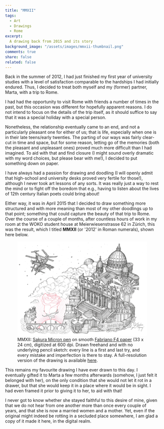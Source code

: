 ```yaml
---
title: "MMXII"
tags:
  - Art
  - Drawings
  - Rome
excerpt:
  A drawing back from 2015 and its story
background_image: "/assets/images/mmxii-thumbnail.png"
comments: true
share: false
related: false
---
```


Back in the summer of 2012, I had just finished my first year of university studies with a level of satisfaction comparable to the hardships I had initially endured. Thus, I decided to treat both myself and my (former) partner, Marta, with a trip to Rome. 

I had had the opportunity to visit Rome with friends a number of times in the past, but this occasion was different for hopefully apparent reasons. I do not intend to focus on the details of the trip itself, as it should suffice to say that it was a special holiday with a special person.

Nonetheless, the relationship eventually came to an end, and not a particularly pleasant one for either of us; that is life, especially when one is in their late teens/early twenties. The parting of our ways was fairly clear-cut in time and space, but for some reason, letting go of the memories (both the pleasant and unpleasant ones) proved much more difficult than I had imagined. To aid with that and find closure (I might sound overly dramatic with my word choices, but please bear with me!), I decided to put something down on paper. 

I have always had a passion for drawing and doodling (I will openly admit that high-school and university desks proved very fertile for those!), although I never took art lessons of any sorts. It was really just a way to rest the mind or to fight off the boredom that e.g., having to listen about the lives of 12th century Italian poets could bring about! 

Either way, it was in April 2015 that I decided to draw something more structured and with more meaning than most of my other doodlings up to that point; something that could capture the beauty of that trip to Rome. Over the course of a couple of months, after countless hours of work in my room at the WOKO student house at Meierwiesenstrasse 62 in Zürich, this was the result, which I titled **MMXII** (or '2012' in Roman numerals), shown here below.

<figure>
  <img src="/assets/images/mmxii-midres.png" alt="MMXII" />
  <figcaption>MMXII: <a href="https://www.sakuraofamerica.com/product/pigma-micron/" target="_blank" rel="noopener noreferrer">Sakura Micron pen</a> on smooth <a href="https://fabriano.com/en/product/fabriano-disegno-4/" target="_blank" rel="noopener noreferrer">Fabriano F4 paper</a> (33 x 24 cm), digitized at 600 dpi. Drawn freehand and with no underlying pencil sketch: every line is a first and last try, and every mistake and imperfection is there to stay. A full-resolution version of the drawing is available <a href="/assets/images/mmxii-highres.png" target="_blank" rel="noopener noreferrer">here</a>.</figcaption>
</figure>

This remains my favourite drawing I have ever drawn to this day. I eventually gifted it to Marta a few months afterwards (somehow, I just felt it belonged with her), on the only condition that she would not let it rot in a drawer, but that she would keep it in a place where it would be in sight. I had even framed it prior to giving it to her, to aid with that!

I never got to know whether she stayed faithful to this desire of mine, given that we do not hear from one another more than once every couple of years, and that she is now a married women and a mother. Yet, even if the original might indeed be rotting in a secluded place somewhere, I am glad a copy of it made it here, in the digital realm.